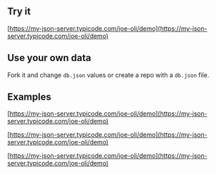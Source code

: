 ## Try it

[https://my-json-server.typicode.com/joe-oli/demo](https://my-json-server.typicode.com/joe-oli/demo)

## Use your own data

Fork it and change `db.json` values or create a repo with a `db.json` file.


## Examples

[https://my-json-server.typicode.com/joe-oli/demo](https://my-json-server.typicode.com/joe-oli/demo)

[https://my-json-server.typicode.com/joe-oli/demo](https://my-json-server.typicode.com/joe-oli/demo)

[https://my-json-server.typicode.com/joe-oli/demo](https://my-json-server.typicode.com/joe-oli/demo)

